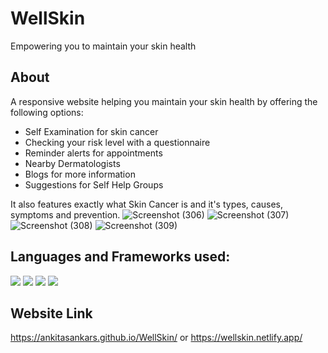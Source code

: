 # WellSkin
Empowering you to maintain your skin health

## About
A responsive website helping you maintain your skin health by offering the following options:

- Self Examination for skin cancer
- Checking your risk level with a questionnaire
- Reminder alerts for appointments
- Nearby Dermatologists
- Blogs for more information
- Suggestions for Self Help Groups

It also features exactly what Skin Cancer is and it's types, causes, symptoms and prevention.
![Screenshot (306)](https://user-images.githubusercontent.com/64346030/103871071-978f7100-50f2-11eb-9481-09ae0b5dd044.png)
![Screenshot (307)](https://user-images.githubusercontent.com/64346030/103871089-9d855200-50f2-11eb-9cab-da10464b4eac.png)
![Screenshot (308)](https://user-images.githubusercontent.com/64346030/103871059-91999000-50f2-11eb-8302-390a7b4f4aea.png)
![Screenshot (309)](https://user-images.githubusercontent.com/64346030/103871064-93fbea00-50f2-11eb-96e5-627d89d0f22f.png)

## Languages and Frameworks used:

 <div>
 <img src="https://img.shields.io/badge/javascript%20-%23323330.svg?&style=for-the-badge&logo=javascript&logoColor=%23F7DF1E"/>
 <img src="https://img.shields.io/badge/html5%20-%23E34F26.svg?&style=for-the-badge&logo=html5&logoColor=white"/>
 <img src="https://img.shields.io/badge/css3%20-%231572B6.svg?&style=for-the-badge&logo=css3&logoColor=white"/>
 <img src="https://img.shields.io/badge/git%20-%23F05033.svg?&style=for-the-badge&logo=git&logoColor=white"/>
 </div>

## Website Link

https://ankitasankars.github.io/WellSkin/
or
https://wellskin.netlify.app/

